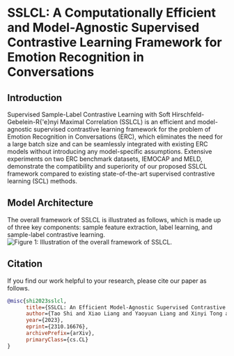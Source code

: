 # SSLCL: A Computationally Efficient and Model-Agnostic Supervised Contrastive Learning Framework for Emotion Recognition in Conversations


## Introduction
Supervised Sample-Label Contrastive Learning with Soft Hirschfeld-Gebelein-R{\'e}nyi Maximal Correlation (SSLCL) is an efficient and model-agnostic supervised contrastive learning framework for the problem of Emotion Recognition in Conversations (ERC), which eliminates the need for a large batch size and can be seamlessly integrated with existing ERC models without introducing any model-specific assumptions. Extensive experiments on two ERC benchmark datasets, IEMOCAP and MELD, demonstrate the compatibility and superiority of our proposed SSLCL framework compared to existing state-of-the-art supervised contrastive learning (SCL) methods. 


## Model Architecture
The overall framework of SSLCL is illustrated as follows, which is made up of three key components: sample feature extraction, label learning, and sample-label contrastive learning. 
![Figure 1: Illustration of the overall framework of SSLCL.](https://github.com/TaoShi1998/SSLCL/assets/37060800/ca59e2f3-46e3-4d4c-85cd-6a79f34152f7)


## Citation
If you find our work helpful to your research, please cite our paper as follows.
```bibtex
@misc{shi2023sslcl,
      title={SSLCL: An Efficient Model-Agnostic Supervised Contrastive Learning Framework for Emotion Recognition in Conversations}, 
      author={Tao Shi and Xiao Liang and Yaoyuan Liang and Xinyi Tong and Shao-Lun Huang},
      year={2023},
      eprint={2310.16676},
      archivePrefix={arXiv},
      primaryClass={cs.CL}
}
```


